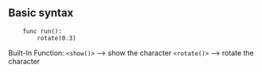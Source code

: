 ## Basic syntax 
```
    func run():
        rotate(0.3)
```
Built-In Function:
`<show()>` --> show the character
`<rotate()>` --> rotate the character
